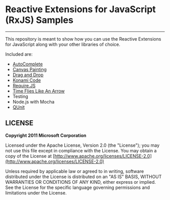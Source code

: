 # Reactive Extensions for JavaScript (RxJS) Samples #

----------
This repository is meant to show how you can use the Reactive Extensions for JavaScript along with your other libraries of choice.

Included are:

- [AutoComplete](http://reactive-extensions.github.com/RxJS-Examples/autocomplete/autocomplete.html)
- [Canvas Painting](http://reactive-extensions.github.com/RxJS-Examples/canvaspaint/canvaspaint.html)
- [Drag and Drop](http://reactive-extensions.github.com/RxJS-Examples/dragndrop/dragndrop.html)
- [Konami Code](http://reactive-extensions.github.com/RxJS-Examples/canvaspaint/canvaspaint.html)
- [Require.JS](http://reactive-extensions.github.com/RxJS-Examples/requirejs/require-example.html)
- [Time Flies Like An Arrow](http://reactive-extensions.github.com/RxJS-Examples/timeflies/timeflies.html)
- Testing
 - Node.js with Mocha
 - [QUnit](http://reactive-extensions.github.com/RxJS-Examples/testing/qunit/tests.html)


## LICENSE ##
**Copyright 2011 Microsoft Corporation**

Licensed under the Apache License, Version 2.0 (the "License"); you may not use this file except in compliance with the License. You may obtain a copy of the License at [http://www.apache.org/licenses/LICENSE-2.0](http://www.apache.org/licenses/LICENSE-2.0)

Unless required by applicable law or agreed to in writing, software distributed under the License is distributed on an "AS IS" BASIS, WITHOUT WARRANTIES OR CONDITIONS OF ANY KIND, either express or implied. See the License for the specific language governing permissions and limitations under the License.